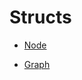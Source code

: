 # Structs

- [Node](./alexandria_searching-dijkstra-Node.md)

- [Graph](./alexandria_searching-dijkstra-Graph.md)

